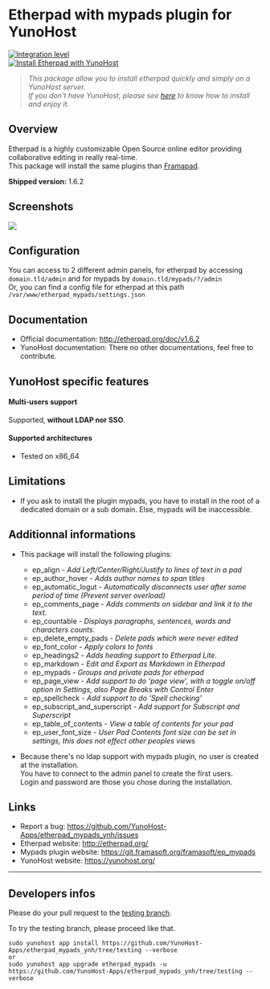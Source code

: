 # Etherpad with mypads plugin for YunoHost

[![Integration level](https://dash.yunohost.org/integration/etherpad_mypads.svg)](https://ci-apps.yunohost.org/jenkins/job/etherpad_mypads%20%28Community%29/lastBuild/consoleFull)  
[![Install Etherpad with YunoHost](https://install-app.yunohost.org/install-with-yunohost.png)](https://install-app.yunohost.org/?app=etherpad_mypads)

> *This package allow you to install etherpad quickly and simply on a YunoHost server.  
If you don't have YunoHost, please see [here](https://yunohost.org/#/install) to know how to install and enjoy it.*

## Overview
Etherpad is a highly customizable Open Source online editor providing collaborative editing in really real-time.  
This package will install the same plugins than [Framapad](https://framapad.org/).

**Shipped version:** 1.6.2

## Screenshots

![](http://etherpad.org/img/screenshot.png)

## Configuration

You can access to 2 different admin panels, for etherpad by accessing `domain.tld/admin` and for mypads by `domain.tld/mypads/?/admin`  
Or, you can find a config file for etherpad at this path `/var/www/etherpad_mypads/settings.json`

## Documentation

 * Official documentation: http://etherpad.org/doc/v1.6.2
 * YunoHost documentation: There no other documentations, feel free to contribute.

## YunoHost specific features

#### Multi-users support

Supported, **without LDAP nor SSO**.

#### Supported architectures

* Tested on x86_64

## Limitations

* If you ask to install the plugin mypads, you have to install in the root of a dedicated domain or a sub domain. Else, mypads will be inaccessible.

## Additionnal informations

* This package will install the following plugins:

  * ep_align - *Add Left/Center/Right/Justify to lines of text in a pad*
  * ep_author_hover - *Adds author names to span titles*
  * ep_automatic_logut - *Automatically disconnects user after some period of time (Prevent server overload)*
  * ep_comments_page - *Adds comments on sidebar and link it to the text.*
  * ep_countable - *Displays paragraphs, sentences, words and characters counts.*
  * ep_delete_empty_pads - *Delete pads which were never edited*
  * ep_font_color - *Apply colors to fonts*
  * ep_headings2 - *Adds heading support to Etherpad Lite.*
  * ep_markdown - *Edit and Export as Markdown in Etherpad*
  * ep_mypads - *Groups and private pads for etherpad*
  * ep_page_view - *Add support to do 'page view', with a toggle on/off option in Settings, also Page Breaks with Control Enter*
  * ep_spellcheck - *Add support to do 'Spell checking'*
  * ep_subscript_and_superscript - *Add support for Subscript and Superscript*
  * ep_table_of_contents - *View a table of contents for your pad*
  * ep_user_font_size - *User Pad Contents font size can be set in settings, this does not effect other peoples views*

* Because there's no ldap support with mypads plugin, no user is created at the installation.  
You have to connect to the admin panel to create the first users.  
Login and password are those you chose during the installation.

## Links

 * Report a bug: https://github.com/YunoHost-Apps/etherpad_mypads_ynh/issues
 * Etherpad website: http://etherpad.org/
 * Mypads plugin website: https://git.framasoft.org/framasoft/ep_mypads
 * YunoHost website: https://yunohost.org/

---

Developers infos
----------------

Please do your pull request to the [testing branch](https://github.com/YunoHost-Apps/etherpad_mypads_ynh/tree/testing).

To try the testing branch, please proceed like that.
```
sudo yunohost app install https://github.com/YunoHost-Apps/etherpad_mypads_ynh/tree/testing --verbose
or
sudo yunohost app upgrade etherpad_mypads -u https://github.com/YunoHost-Apps/etherpad_mypads_ynh/tree/testing --verbose
```
